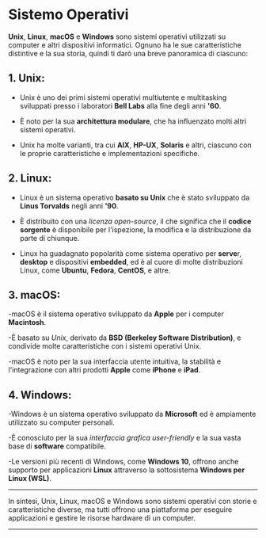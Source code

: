 # Sistemo Operativi

**Unix**, **Linux**, **macOS** e **Windows** sono sistemi operativi utilizzati su computer e altri dispositivi informatici. Ognuno ha le sue caratteristiche distintive e la sua storia, quindi ti darò una breve panoramica di ciascuno:

## 1. Unix:

- Unix è uno dei primi sistemi operativi multiutente e multitasking sviluppati presso i laboratori **Bell Labs** alla fine degli anni **'60**.

- È noto per la sua **architettura modulare**, che ha influenzato molti altri sistemi operativi.

- Unix ha molte varianti, tra cui **AIX**, **HP-UX**, **Solaris** e altri, ciascuno con le proprie caratteristiche e implementazioni specifiche.

## 2. Linux:

- Linux è un sistema operativo **basato su Unix** che è stato sviluppato da **Linus Torvalds** negli anni **'90**.

- È distribuito con una *licenza open-source*, il che significa che il **codice sorgente** è disponibile per l'ispezione, la modifica e la distribuzione da parte di chiunque.

- Linux ha guadagnato popolarità come sistema operativo per **serve**r, **desktop** e dispositivi **embedded**, ed è al cuore di molte distribuzioni Linux, come **Ubuntu**, **Fedora**, **CentOS**, e altre.

## 3. macOS:

-macOS è il sistema operativo sviluppato da **Apple** per i computer **Macintosh**.

-È basato su *Unix*, derivato da **BSD (Berkeley Software Distribution)**, e condivide molte caratteristiche con i sistemi operativi Unix.

-macOS è noto per la sua interfaccia utente intuitiva, la stabilità e l'integrazione con altri prodotti **Apple** come **iPhone** e **iPad**.

## 4. Windows:

-Windows è un sistema operativo sviluppato da **Microsoft** ed è ampiamente utilizzato su computer personali.

-È conosciuto per la sua *interfaccia grafica user-friendly* e la sua vasta base di **software** compatibile.

-Le versioni più recenti di Windows, come **Windows 10**, offrono anche supporto per applicazioni **Linux** attraverso la sottosistema **Windows per Linux (WSL)**.

---

In sintesi, Unix, Linux, macOS e Windows sono sistemi operativi con storie e caratteristiche diverse, ma tutti offrono una piattaforma per eseguire applicazioni e gestire le risorse hardware di un computer.

---